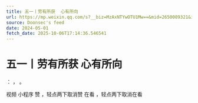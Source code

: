 ```yaml
---
title: 五一丨劳有所获  心有所向
url: https://mp.weixin.qq.com/s?__biz=MzAxNTYwOTU1Mw==&mid=2650089321&idx=1&sn=fc8eaa4a129791cf473af9f161458334
source: Doonsec's feed
date: 2024-05-01
fetch_date: 2025-10-06T17:14:36.546541
---
```


# 五一丨劳有所获  心有所向

：
，
。

视频
小程序
赞
，轻点两下取消赞
在看
，轻点两下取消在看